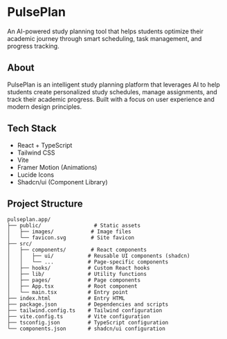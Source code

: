 # PulsePlan

An AI-powered study planning tool that helps students optimize their academic journey through smart scheduling, task management, and progress tracking.

## About

PulsePlan is an intelligent study planning platform that leverages AI to help students create personalized study schedules, manage assignments, and track their academic progress. Built with a focus on user experience and modern design principles.

## Tech Stack

- React + TypeScript
- Tailwind CSS
- Vite
- Framer Motion (Animations)
- Lucide Icons
- Shadcn/ui (Component Library)

## Project Structure

```
pulseplan.app/
├── public/                 # Static assets
│   ├── images/            # Image files
│   └── favicon.svg        # Site favicon
├── src/
│   ├── components/        # React components
│   │   ├── ui/           # Reusable UI components (shadcn)
│   │   └── ...           # Page-specific components
│   ├── hooks/            # Custom React hooks
│   ├── lib/              # Utility functions
│   ├── pages/            # Page components
│   ├── App.tsx           # Root component
│   └── main.tsx          # Entry point
├── index.html            # Entry HTML
├── package.json          # Dependencies and scripts
├── tailwind.config.ts    # Tailwind configuration
├── vite.config.ts        # Vite configuration
├── tsconfig.json         # TypeScript configuration
└── components.json       # shadcn/ui configuration
```
